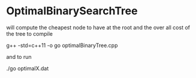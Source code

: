 OptimalBinarySearchTree
=======================

will compute the cheapest node to have at the root and the over all cost of the tree to compile

  g++ -std=c++11 -o go optimalBinaryTree.cpp 
  
and to run

  ./go optimalX.dat
